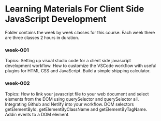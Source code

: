# Learning Materials For Client Side JavaScript Development  
Folder contains the week by week classes for this course. Each week there are three classes 2 hours in duration.  

 ### week-001 
Topics: Setting up visual studio code for a client side javascript development workflow. How to customize the VSCode workflow with useful plugins for HTML CSS and JavaScript. Build a simple shipping calculator.    

### week-002 
Topics: How to link your javascript file to your web document and select elements from the DOM using querySelector and querySelector all. Integrating Github and  Netlify into your workflow. DOM selectors getElementById, getElementByClassName and getElementByTagName. Addin events to a DOM element.